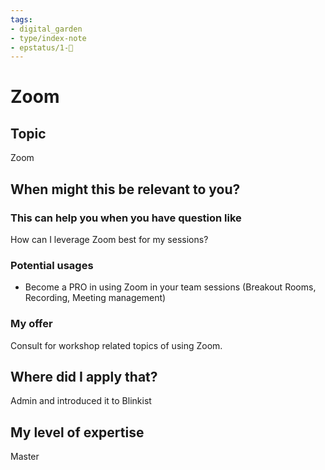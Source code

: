 ```yaml
---
tags:
- digital_garden
- type/index-note
- epstatus/1-🌱
---
```

# Zoom
## Topic

Zoom

## When might this be relevant to you?

### This can help you when you have question like

How can I leverage Zoom best for my sessions?

### Potential usages

-   Become a PRO in using Zoom in your team sessions (Breakout Rooms, Recording, Meeting management)
    

### My offer

Consult for workshop related topics of using Zoom.

## Where did I apply that?

Admin and introduced it to Blinkist

## My level of expertise

Master